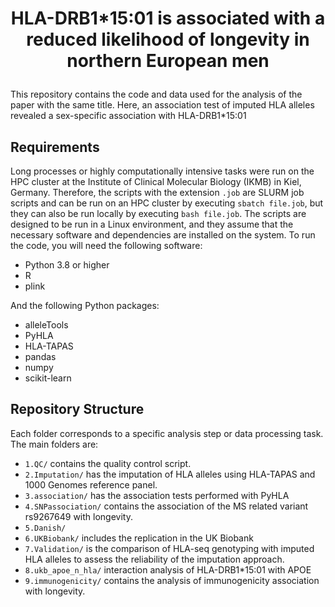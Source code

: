 # <p align="center"> HLA-DRB1*15:01 is associated with a reduced likelihood of longevity in northern European men </p>

This repository contains the code and data used for the analysis of the paper with the same title. Here, an association test of imputed HLA alleles revealed a sex-specific association with HLA-DRB1*15:01

## Requirements
Long processes or highly computationally intensive tasks were run on the HPC cluster at the Institute of Clinical Molecular Biology (IKMB) in Kiel, Germany. Therefore, the scripts with the extension `.job` are SLURM job scripts and can be run on an HPC cluster by executing `sbatch file.job`, but they can also be run locally by executing `bash file.job`. The scripts are designed to be run in a Linux environment, and they assume that the necessary software and dependencies are installed on the system. To run the code, you will need the following software:
- Python 3.8 or higher
- R
- plink

And the following Python packages:
- alleleTools
- PyHLA
- HLA-TAPAS
- pandas
- numpy
- scikit-learn

## Repository Structure
Each folder corresponds to a specific analysis step or data processing task. The main folders are:

 - `1.QC/` contains the quality control script.
 - `2.Imputation/` has the imputation of HLA alleles using HLA-TAPAS and 1000 Genomes reference panel.
 - `3.association/` has the association tests performed with PyHLA
 - `4.SNPassociation/` contains the association of the MS related variant rs9267649 with longevity.
 - `5.Danish/`
 - `6.UKBiobank/` includes the replication in the UK Biobank
 - `7.Validation/` is the comparison of HLA-seq genotyping with imputed HLA alleles to assess the reliability of the imputation approach.
 - `8.ukb_apoe_n_hla/` interaction analysis of HLA-DRB1*15:01 with APOE
 - `9.immunogenicity/` contains the analysis of immunogenicity association with longevity.
